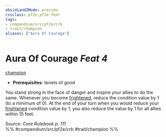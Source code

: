 ```yaml
---
obsidianUIMode: preview
cssclass: pf2e,pf2e-feat
tags:
- compendium/src/pf2e/crb
- trait/champion
aliases: ["Aura Of Courage"]
---
```

# Aura Of Courage  *Feat 4*  
[champion](rules/traits/champion.md)  

- **Prerequisites**: tenets of good

You stand strong in the face of danger and inspire your allies to do the same. Whenever you become [frightened](rules/conditions.md#Frightened), reduce the condition value by 1 (to a minimum of 0). At the end of your turn when you would reduce your [frightened](rules/conditions.md#Frightened) condition value by 1, you also reduce the value by 1 for all allies within 15 feet.

*Source: Core Rulebook p. 111*  
%% #compendium/src/pf2e/crb #trait/champion %%